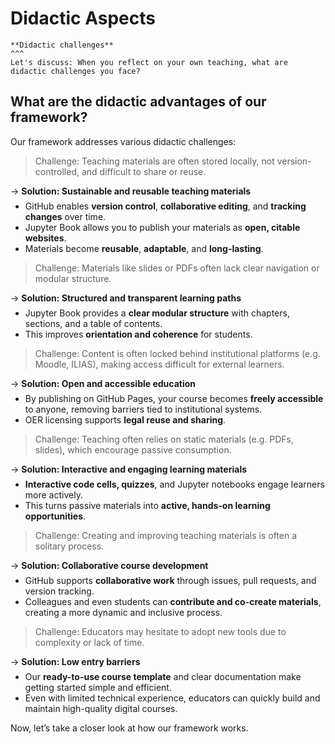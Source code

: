 <style>
p:has(+ ul) {
  margin-bottom: 0.5em;
}
p + ul {
  margin-top: 0.5em;
}
p:has(+ ol) {
  margin-bottom: 0.5em;
}
p + ol {
  margin-top: 0.5em;
}
</style>


# Didactic Aspects


````{card} 
**Didactic challenges**
^^^
Let's discuss: When you reflect on your own teaching, what are didactic challenges you face?

````

## What are the didactic advantages of our framework? 

Our framework addresses various didactic challenges:

> Challenge: Teaching materials are often stored locally, not version-controlled, and difficult to share or reuse.

→ **Solution: Sustainable and reusable teaching materials**  
   - GitHub enables **version control**, **collaborative editing**, and **tracking changes** over time.
   - Jupyter Book allows you to publish your materials as **open, citable websites**.
   - Materials become **reusable**, **adaptable**, and **long-lasting**.

> Challenge: Materials like slides or PDFs often lack clear navigation or modular structure.

→ **Solution: Structured and transparent learning paths**    
   - Jupyter Book provides a **clear modular structure** with chapters, sections, and a table of contents.
   - This improves **orientation and coherence** for students.

> Challenge: Content is often locked behind institutional platforms (e.g. Moodle, ILIAS), making access difficult for external learners.  

→ **Solution: Open and accessible education**  
   - By publishing on GitHub Pages, your course becomes **freely accessible** to anyone, removing barriers tied to institutional systems.
   - OER licensing supports **legal reuse and sharing**.

> Challenge: Teaching often relies on static materials (e.g. PDFs, slides), which encourage passive consumption. 

→ **Solution: Interactive and engaging learning materials**  
   - **Interactive code cells, quizzes**, and Jupyter notebooks engage learners more actively.
   - This turns passive materials into **active, hands-on learning opportunities**.

> Challenge: Creating and improving teaching materials is often a solitary process.  

→ **Solution: Collaborative course development**   
   - GitHub supports **collaborative work** through issues, pull requests, and version tracking.
   - Colleagues and even students can **contribute and co-create materials**, creating a more dynamic and inclusive process.

> Challenge: Educators may hesitate to adopt new tools due to complexity or lack of time.  

→ **Solution: Low entry barriers**  
   - Our **ready-to-use course template** and clear documentation make getting started simple and efficient.
   - Even with limited technical experience, educators can quickly build and maintain high-quality digital courses.


Now, let’s take a closer look at how our framework works.
